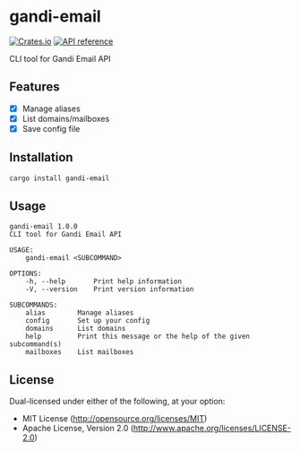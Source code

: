 # gandi-email

[![Crates.io](https://img.shields.io/crates/v/gandi-email)](https://crates.io/crates/gandi-email)
[![API reference](https://docs.rs/gandi-email/badge.svg)](https://docs.rs/gandi-email/)

CLI tool for Gandi Email API

## Features
- [x] Manage aliases
- [x] List domains/mailboxes
- [x] Save config file

## Installation
```sh
cargo install gandi-email
```

## Usage
```
gandi-email 1.0.0
CLI tool for Gandi Email API

USAGE:
    gandi-email <SUBCOMMAND>

OPTIONS:
    -h, --help       Print help information
    -V, --version    Print version information

SUBCOMMANDS:
    alias        Manage aliases
    config       Set up your config
    domains      List domains
    help         Print this message or the help of the given subcommand(s)
    mailboxes    List mailboxes
```

## License
Dual-licensed under either of the following, at your option:

* MIT License (http://opensource.org/licenses/MIT)
* Apache License, Version 2.0 (http://www.apache.org/licenses/LICENSE-2.0)